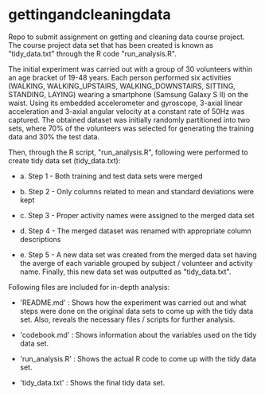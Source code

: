# gettingandcleaningdata
Repo to submit assignment on getting and cleaning data course project. The course project data set that has been created is known as "tidy_data.txt" through the R code "run_analysis.R". 

The initial experiment was carried out with a group of 30 volunteers within an age bracket of 19-48 years. Each person performed six activities (WALKING, WALKING_UPSTAIRS, WALKING_DOWNSTAIRS, SITTING, STANDING, LAYING) wearing a smartphone (Samsung Galaxy S II) on the waist. Using its embedded accelerometer and gyroscope, 3-axial linear acceleration and 3-axial angular velocity at a constant rate of 50Hz was captured. The obtained dataset was initially randomly partitioned into two sets, where 70% of the volunteers was selected for generating the training data and 30% the test data. 

Then, through the R script, "run_analysis.R", following were performed to create tidy data set (tidy_data.txt):

- a. Step 1 - Both training and test data sets were merged

- b. Step 2 - Only columns related to mean and standard deviations were kept

- c. Step 3 - Proper activity names were assigned to the merged data set

- d. Step 4 - The merged dataset was renamed with appropriate column descriptions

- e. Step 5 - A new data set was created from the merged data set having the averge of each variable grouped by subject / volunteer and activity name. Finally, this new data set was outputted as "tidy_data.txt". 


Following files are included for in-depth analysis:

- 'README.md' : Shows how the experiment was carried out and what steps were done on the original data sets to come up with the tidy data set. Also, reveals the necessary files / scripts for further analysis.

- 'codebook.md' : Shows information about the variables used on the tidy data set.

- 'run_analysis.R' : Shows the actual R code to come up with the tidy data set.

- 'tidy_data.txt' : Shows the final tidy data set.
